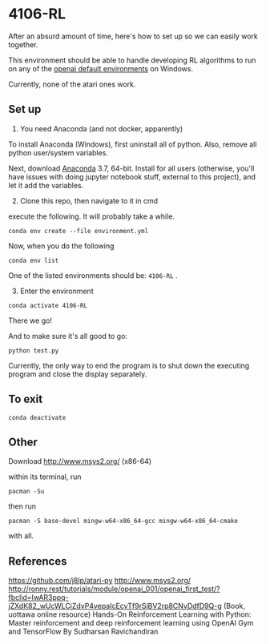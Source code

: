 # 4106-RL

After an absurd amount of time, here's how to set up so we can easily work together.

This environment should be able to handle developing RL algorithms to run on any of the [openai default environments](https://github.com/openai/gym/wiki/Table-of-environments?fbclid=IwAR013H67TnteguyIg3gW5ASQ_RxoBCowMWVBSIXec0-pymVGnXF-msVLbp4) on Windows.

Currently, none of the atari ones work. 

## Set up
1. You need Anaconda (and not docker, apparently)

To install Anaconda (Windows), first uninstall all of python. Also, remove all python user/system variables.

Next, download [Anaconda](https://www.anaconda.com/distribution/#download-section) 3.7, 64-bit. Install for all users (otherwise, you'll have issues with doing jupyter notebook stuff, external to this project), and let it add the variables.


2. Clone this repo, then navigate to it in cmd

execute the following. It will probably take a while. 

```
conda env create --file environment.yml
```

Now, when you do the following

```
conda env list
```

One of the listed environments should be: `4106-RL` .  


3. Enter the environment

```
conda activate 4106-RL
```

There we go! 

And to make sure it's all good to go:

```
python test.py
```

Currently, the only way to end the program is to shut down the executing program and close the display separately. 


## To exit

```
conda deactivate
```




## Other

Download http://www.msys2.org/ (x86-64)

within its terminal, run
```
pacman -Su
```

then run
```
pacman -S base-devel mingw-w64-x86_64-gcc mingw-w64-x86_64-cmake
```
with all. 

## References
https://github.com/j8lp/atari-py
http://www.msys2.org/
http://ronny.rest/tutorials/module/openai_001/openai_first_test/?fbclid=IwAR3ppq-jZXdK82_wUcWLCiZdvP4vepaIcEcvTf9rSjBV2rp8CNvDdfD9Q-g
(Book, uottawa online resource) Hands-On Reinforcement Learning with Python: Master reinforcement and deep reinforcement learning using OpenAI Gym and TensorFlow By Sudharsan Ravichandiran